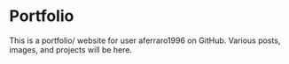 # Portfolio

This is a portfolio/ website for user aferraro1996 on GitHub. Various posts, images, and projects will be here.
